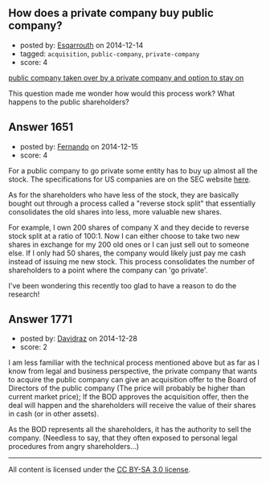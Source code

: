 ## How does a private company buy public company?

- posted by: [Esqarrouth](https://stackexchange.com/users/3055586/esqarrouth) on 2014-12-14
- tagged: `acquisition`, `public-company`, `private-company`
- score: 4

<p><a href="https://startups.stackexchange.com/questions/1619/public-company-taken-over-by-a-private-company-and-option-to-stay-on">public company taken over by a private company and option to stay on</a></p>

<p>This question made me wonder how would this process work? What happens to the public shareholders?</p>



## Answer 1651

- posted by: [Fernando](https://stackexchange.com/users/5092626/fernando) on 2014-12-15
- score: 4

<p>For a public company to go private some entity has to buy up almost all the stock. The specifications for US companies are on the SEC website <a href="http://www.sec.gov/answers/gopriv.htm" rel="nofollow">here</a>.</p>

<p>As for the shareholders who have less of the stock, they are basically bought out through a process called a "reverse stock split" that essentially consolidates the old shares into less, more valuable new shares. </p>

<p>For example, I own 200 shares of company X and they decide to reverse stock split at a ratio of 100:1. Now I can either choose to take two new shares in exchange for my 200 old ones or I can just sell out to someone else. If I only had 50 shares, the company would likely just pay me cash instead of issuing me new stock. This process consolidates the number of shareholders to a point where the company can 'go private'.</p>

<p>I've been wondering this recently too glad to have a reason to do the research!</p>



## Answer 1771

- posted by: [Davidraz](https://stackexchange.com/users/4447731/davidraz) on 2014-12-28
- score: 2

<p>I am less familiar with the technical process mentioned above but as far as I know from legal and business perspective, the private company that wants to acquire the public company can give an acquisition offer to the Board of Directors of the public company (The price will probably be higher than current market price); If the BOD approves the acquisition offer, then the deal will happen and the shareholders will receive the value of their shares in cash (or in other assets).</p>

<p>As the BOD represents all the shareholders, it has the authority to sell the company.
(Needless to say, that they often exposed to personal legal procedures from angry shareholders...)</p>




---

All content is licensed under the [CC BY-SA 3.0 license](https://creativecommons.org/licenses/by-sa/3.0/).
